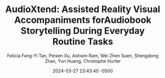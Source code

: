---
layout: blog
title: "AudioXtend: Assisted Reality Visual Accompaniments forAudiobook Storytelling During Everyday Routine Tasks"
image: "/assets/blog/AudioXtend-feature.png"
description: 
keywords: 
date:  2024-03-27 23:43:45 -0500
published: true
author: Felicia Fang-Yi Tan, Peisen Xu, Ashwin Ram, Wei Zhen Suen, Shengdong Zhao, Yun Huang, Christophe Hurter
category:
pdf-link: /assets/blog/AudioXtend.pdf
page-link:
video-link:
---